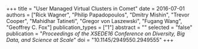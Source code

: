 +++
title = "User Managed Virtual Clusters in Comet"
date = 2016-07-01
authors = ["Rick Wagner", "Philip Papadopoulos", "Dmitry Mishin", "Trevor Cooper", "Mahidhar Tatineti", "Gregor von Laszewski", "Fugang Wang", "Geoffrey C. Fox"]
publication_types = ["1"]
abstract = ""
selected = "false"
publication = "*Proceedings of the XSEDE16 Conference on Diversity, Big Data, and Science at Scale*"
doi = "10.1145/2949550.2949555"
+++


